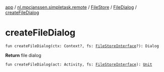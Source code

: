 [app](../../../index.md) / [nl.mpcjanssen.simpletask.remote](../../index.md) / [FileStore](../index.md) / [FileDialog](index.md) / [createFileDialog](.)

# createFileDialog

`fun createFileDialog(ctx: Context?, fs: `[`FileStoreInterface`](../../-file-store-interface/index.md)`?): Dialog`

**Return**
file dialog

`fun createFileDialog(act: Activity, fs: `[`FileStoreInterface`](../../-file-store-interface/index.md)`): `[`Unit`](https://kotlinlang.org/api/latest/jvm/stdlib/kotlin/-unit/index.html)